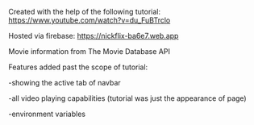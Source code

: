 Created with the help of the following tutorial: https://www.youtube.com/watch?v=du_FuBTrclo

Hosted via firebase: https://nickflix-ba6e7.web.app

Movie information from The Movie Database API

Features added past the scope of tutorial:

-showing the active tab of navbar

-all video playing capabilities (tutorial was just the appearance of page)

-environment variables
